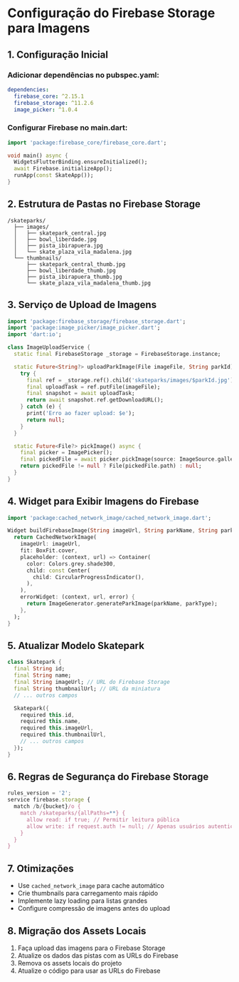 # Configuração do Firebase Storage para Imagens

## 1. Configuração Inicial

### Adicionar dependências no pubspec.yaml:
```yaml
dependencies:
  firebase_core: ^2.15.1
  firebase_storage: ^11.2.6
  image_picker: ^1.0.4
```

### Configurar Firebase no main.dart:
```dart
import 'package:firebase_core/firebase_core.dart';

void main() async {
  WidgetsFlutterBinding.ensureInitialized();
  await Firebase.initializeApp();
  runApp(const SkateApp());
}
```

## 2. Estrutura de Pastas no Firebase Storage

```
/skateparks/
  ├── images/
  │   ├── skatepark_central.jpg
  │   ├── bowl_liberdade.jpg
  │   ├── pista_ibirapuera.jpg
  │   └── skate_plaza_vila_madalena.jpg
  └── thumbnails/
      ├── skatepark_central_thumb.jpg
      ├── bowl_liberdade_thumb.jpg
      ├── pista_ibirapuera_thumb.jpg
      └── skate_plaza_vila_madalena_thumb.jpg
```

## 3. Serviço de Upload de Imagens

```dart
import 'package:firebase_storage/firebase_storage.dart';
import 'package:image_picker/image_picker.dart';
import 'dart:io';

class ImageUploadService {
  static final FirebaseStorage _storage = FirebaseStorage.instance;

  static Future<String?> uploadParkImage(File imageFile, String parkId) async {
    try {
      final ref = _storage.ref().child('skateparks/images/$parkId.jpg');
      final uploadTask = ref.putFile(imageFile);
      final snapshot = await uploadTask;
      return await snapshot.ref.getDownloadURL();
    } catch (e) {
      print('Erro ao fazer upload: $e');
      return null;
    }
  }

  static Future<File?> pickImage() async {
    final picker = ImagePicker();
    final pickedFile = await picker.pickImage(source: ImageSource.gallery);
    return pickedFile != null ? File(pickedFile.path) : null;
  }
}
```

## 4. Widget para Exibir Imagens do Firebase

```dart
import 'package:cached_network_image/cached_network_image.dart';

Widget buildFirebaseImage(String imageUrl, String parkName, String parkType) {
  return CachedNetworkImage(
    imageUrl: imageUrl,
    fit: BoxFit.cover,
    placeholder: (context, url) => Container(
      color: Colors.grey.shade300,
      child: const Center(
        child: CircularProgressIndicator(),
      ),
    ),
    errorWidget: (context, url, error) {
      return ImageGenerator.generateParkImage(parkName, parkType);
    },
  );
}
```

## 5. Atualizar Modelo Skatepark

```dart
class Skatepark {
  final String id;
  final String name;
  final String imageUrl; // URL do Firebase Storage
  final String thumbnailUrl; // URL da miniatura
  // ... outros campos

  Skatepark({
    required this.id,
    required this.name,
    required this.imageUrl,
    required this.thumbnailUrl,
    // ... outros campos
  });
}
```

## 6. Regras de Segurança do Firebase Storage

```javascript
rules_version = '2';
service firebase.storage {
  match /b/{bucket}/o {
    match /skateparks/{allPaths=**} {
      allow read: if true; // Permitir leitura pública
      allow write: if request.auth != null; // Apenas usuários autenticados podem escrever
    }
  }
}
```

## 7. Otimizações

- Use `cached_network_image` para cache automático
- Crie thumbnails para carregamento mais rápido
- Implemente lazy loading para listas grandes
- Configure compressão de imagens antes do upload

## 8. Migração dos Assets Locais

1. Faça upload das imagens para o Firebase Storage
2. Atualize os dados das pistas com as URLs do Firebase
3. Remova os assets locais do projeto
4. Atualize o código para usar as URLs do Firebase